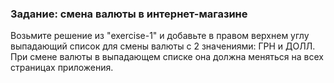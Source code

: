 ### Задание: смена валюты в интернет-магазине

Возьмите решение из "exercise-1" и добавьте в правом верхнем углу выпадающий список для смены валюты с 2 значениями: ГРН и ДОЛЛ. При смене валюты в выпадающем списке она должна меняться на всех страницах приложения.